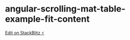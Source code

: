 # angular-scrolling-mat-table-example-fit-content

[Edit on StackBlitz ⚡️](https://stackblitz.com/edit/angular-hmvtyr-8laamh)